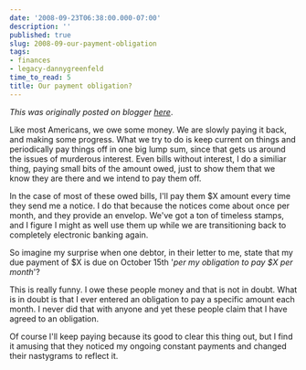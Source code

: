 ```yaml
---
date: '2008-09-23T06:38:00.000-07:00'
description: ''
published: true
slug: 2008-09-our-payment-obligation
tags:
- finances
- legacy-dannygreenfeld
time_to_read: 5
title: Our payment obligation?
---
```


*This was originally posted on blogger [here](https://dannygreenfeld.blogspot.com/2008/09/our-payment-obligation.html)*.

Like most Americans, we owe some money.  We are slowly paying it back, and making some progress.  What we try to do is keep current on things and periodically pay things off in one big lump sum, since that gets us around the issues of murderous interest.  Even bills without interest, I do a similiar thing, paying small bits of the amount owed, just to show them that we know they are there and we intend to pay them off.

In the case of most of these owed bills, I'll pay them $X amount every time they send me a notice.  I do that because the notices come about once per month, and they provide an envelop.  We've got a ton of timeless stamps, and I figure I might as well use them up while we are transitioning back to completely electronic banking again.

So imagine my surprise when one debtor, in their letter to me, state that my due payment of $X is due on October 15th '<span style="font-style: italic;">per my obligation to pay $X per month</span>'?

This is really funny.  I owe these people money and that is not in doubt.  What is in doubt is that I ever entered an obligation to pay a specific amount each month.  I never did that with anyone and yet these people claim that I have agreed to an obligation.

Of course  I'll keep paying because its good to clear this thing out, but I find it amusing that they noticed my ongoing constant payments and changed their nastygrams to reflect it.